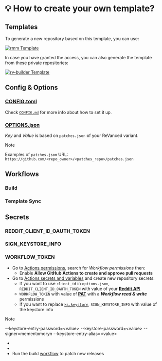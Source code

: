 # 💡 How to create your own template?

## Templates

To generate a new repository based on this template, you can use:

[![rmm Template](https://img.shields.io/badge/rmm-Template-444444?style=for-the-badge&logo=github&labelColor=444444&color=222333)](https://github.com/new?template_name=rmm&template_owner=mementomoryn)

In case you have granted the access, you can also generate the template from these private repositories:

[![rv-builder Template](https://img.shields.io/badge/rv%20builder-Template-444444?style=for-the-badge&logo=github&labelColor=444444&color=222333)](https://github.com/new?template_name=rv-builder&template_owner=mementomoryn)

## Config & Options

### [CONFIG.toml](../config.toml)
Check [`CONFIG.md`](./CONFIG.md) for more info about how to set it up.

### [OPTIONS.json](../options.json)
_Key_ and _Value_ is based on `patches.json` of your ReVanced variant.
> [!NOTE]
> Examples of `patches.json` URL: `https://github.com/<repo_owner>/<patches_repo>/patches.json`

## Workflows

### Build

### Template Sync

## Secrets

### REDDIT_CLIENT_ID_OAUTH_TOKEN

### SIGN_KEYSTORE_INFO

### WORKFLOW_TOKEN

 * Go to [Actions permissions](../../settings/actions), search for _Workflow permissions_ then:
   * Enable **Allow GitHub Actions to create and approve pull requests**
 * Go to [Actions secrets and variables](../../settings/secrets/actions) and create new repository secrets:
   * If you want to use `client_id` in `options.json`, `REDDIT_CLIENT_ID_OAUTH_TOKEN` with value of your [**Reddit API**](https://www.reddit.com/prefs/apps)
   * `WORKFLOW_TOKEN` with value of [**PAT**](https://github.com/settings/tokens) with a **_Workflow read & write_** permissions
   * If you want to replace [`ks.keystore`](./ks.keystore), `SIGN_KEYSTORE_INFO` with value of the keystore info
> [!NOTE]
> --keystore-entry-password=\<value\> --keystore-password=\<value\> --signer=mementomoryn --keystore-entry-alias=\<value\>
 * 
 * 
 * Run the build [workflow](../../actions/workflows/build.yml) to patch new releases